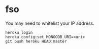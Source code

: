 # fso

You may need to whitelist your IP address.

`heroku login`  
`heroku config:set MONGODB_URI=<uri>`  
`git push heroku HEAD:master`
